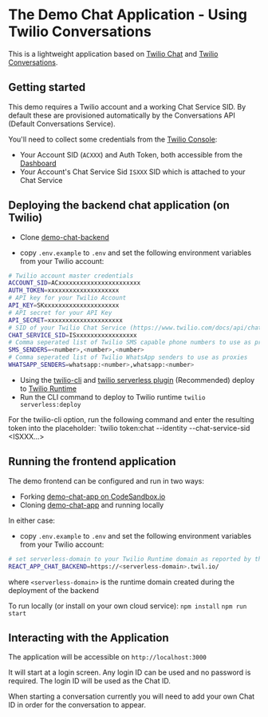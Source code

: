 # The Demo Chat Application - Using Twilio Conversations

This is a lightweight application based on [Twilio Chat](https://www.twilio.com/docs/chat) and [Twilio Conversations](https://www.twilio.com/docs/conversations).

## Getting started

This demo requires a Twilio account and a working Chat Service SID. By default these are provisioned automatically by the Conversations API (Default Conversations Service).

You'll need to collect some credentials from the [Twilio Console](https://www.twilio.com/console):
* Your Account SID (`ACXXX`) and Auth Token, both accessible from the [Dashboard](https://twilio.com/console/dashboard)
* Your Account's Chat Service Sid `ISXXX` SID which is attached to your Chat Service

## Deploying the backend chat application (on Twilio)

* Clone [demo-chat-backend](https://github.com/cwkendall/demo-chat-backend)

* copy `.env.example` to `.env` and set the following environment variables from your Twilio account:

```bash
# Twilio account master credentials
ACCOUNT_SID=ACxxxxxxxxxxxxxxxxxxxxxxx
AUTH_TOKEN=xxxxxxxxxxxxxxxxxxxx
# API key for your Twilio Account
API_KEY=SKxxxxxxxxxxxxxxxxxxxxx
# API secret for your API Key
API_SECRET=xxxxxxxxxxxxxxxxxxxxx
# SID of your Twilio Chat Service (https://www.twilio.com/docs/api/chat/rest/services)
CHAT_SERVICE_SID=ISxxxxxxxxxxxxxxxxx
# Comma seperated list of Twilio SMS capable phone numbers to use as proxies
SMS_SENDERS=<number>,<number>,<number>
# Comma seperated list of Twilio WhatsApp senders to use as proxies
WHATSAPP_SENDERS=whatsapp:<number>,whatsapp:<number>
```

* Using the [twilio-cli](https://www.twilio.com/docs/twilio-cli/quickstart) and [twilio serverless plugin](https://github.com/twilio-labs/plugin-serverless) (Recommended) deploy to [Twilio Runtime](https://www.twilio.com/docs/runtime)
* Run the CLI command to deploy to Twilio runtime `twilio serverless:deploy`

 For the twilio-cli option, run the following command and enter the resulting token into the placeholder:
 `twilio token:chat --identity <The test chat username> --chat-service-sid <ISXXX...>

## Running the frontend application

The demo frontend can be configured and run in two ways:

* Forking [demo-chat-app on CodeSandbox.io](https://codesandbox.io/s/github/TwilioDevEd/demo-chat-app)
* Cloning [demo-chat-app](https://github.com/cwkendall/demo-chat-app) and running locally

In either case:

* copy `.env.example` to `.env` and set the following environment variables from your Twilio account:

```bash
# set serverless-domain to your Twilio Runtime domain as reported by the API
REACT_APP_CHAT_BACKEND=https://<serverless-domain>.twil.io/
```

where `<serverless-domain>` is the runtime domain created during the deployment of the backend

To run locally (or install on your own cloud service):
`npm install`
`npm run start`

## Interacting with the Application

The application will be accessible on `http://localhost:3000`

It will start at a login screen. Any login ID can be used and no password is required. The login ID will be used as the Chat ID.

When starting a conversation currently you will need to add your own Chat ID in order for the conversation to appear.
